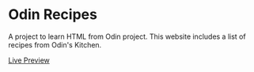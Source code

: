# Odin Recipes

A project to learn HTML from Odin project.
This website includes a list of recipes from Odin's Kitchen.

[Live Preview](https://thab09.github.io/odin-recipes/)
